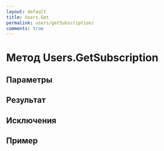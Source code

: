 ```yaml
---
layout: default
title: Users.Get
permalink: users/getSubscription/
comments: true
---
```

# Метод Users.GetSubscription

## Параметры

## Результат

## Исключения

## Пример
```csharp

```
